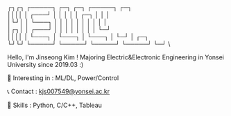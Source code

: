 ┌┐┌┐ ┌─────┐ ┌─┐     ┌─┐     ┌─────┐  ┌─┐ \
││││ │ ┌───┘ │ │     │ │     │ ┌─┐ │  │ │ \
│└┘│ │ └───┐ │ │     │ │     │ │ │ │  │ │ \
│┌┐│ │ ┌───┘ │ │     │ │     │ │ │ │  └─┘ \
││││ │ └───┐ │ └───┐ │ └───┐ │ └─┘ │  ┌─┐ \
└┘└┘ └─────┘ └─────┘ └─────┘ └─────┘  └─┘ \

Hello, I'm Jinseong Kim !
Majoring Electric&Electronic Engineering in Yonsei University since 2019.03 :)

🎈 Interesting in :
  ML/DL, Power/Control

📞 Contact :
  kjs007549@yonsei.ac.kr

🔧 Skills :
  Python, C/C++, Tableau
